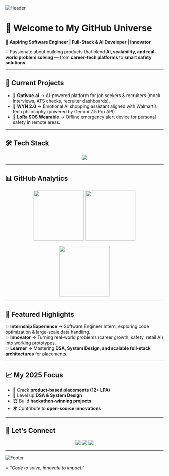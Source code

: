<!-- Profile Banner -->
![Header](https://capsule-render.vercel.app/api?type=waving&color=0:6A5ACD,100:00BFFF&height=200&section=header&text=Hi%20I'm%20Nithin!%20🚀&fontSize=40&fontColor=ffffff&animation=fadeIn&fontAlignY=35)

# 👋 Welcome to My GitHub Universe  

🎯 **Aspiring Software Engineer | Full-Stack & AI Developer | Innovator**  

💡 Passionate about building products that blend **AI, scalability, and real-world problem solving** — from **career-tech platforms** to **smart safety solutions**.  

---

## 🚀 Current Projects  
- 🔹 **Optivue.ai** → AI-powered platform for job seekers & recruiters (mock interviews, ATS checks, recruiter dashboards).  
- 🔹 **WYN 2.0** → Emotional AI shopping assistant aligned with Walmart’s tech philosophy (powered by Gemini 2.5 Pro API).  
- 🔹 **LoRa SOS Wearable** → Offline emergency alert device for personal safety in remote areas.  

---

## 🛠️ Tech Stack  

<p align="center">
  <img src="https://skillicons.dev/icons?i=python,js,react,nodejs,java,cpp,html,css,tailwind,mysql,mongodb,postgresql,firebase,aws,docker,git,vscode" />
</p>

---

## 📊 GitHub Analytics  

<p align="center">
  <img src="https://github-readme-stats.vercel.app/api?username=NITHIN4747&show_icons=true&theme=tokyonight&hide_border=true" height="160" />
  <img src="https://github-readme-streak-stats.herokuapp.com/?user=NITHIN4747&theme=tokyonight&hide_border=true" height="160" />
</p>

<p align="center">
  <img src="https://github-readme-stats.vercel.app/api/top-langs/?username=nithinkeee&layout=compact&theme=tokyonight&hide_border=true" height="160" />
</p>

---

## 🌟 Featured Highlights  
✨ **Internship Experience** → Software Engineer Intern, exploring code optimization & large-scale data handling.  
✨ **Innovator** → Turning real-world problems (career growth, safety, retail AI) into working prototypes.  
✨ **Learner** → Mastering **DSA, System Design, and scalable full-stack architectures** for placements.  

---

## 📈 My 2025 Focus  
- 🚀 Crack **product-based placements (12+ LPA)**  
- 🧠 Level up **DSA & System Design**  
- 🏆 Build **hackathon-winning projects**  
- 🌍 Contribute to **open-source innovations**  

---

## 🤝 Let’s Connect  

<p align="center">
  <a href="mailto:nithinofficial47@gmail.com"><img src="https://img.shields.io/badge/Email-D14836?style=for-the-badge&logo=gmail&logoColor=white" /></a>
  <a href="https://www.linkedin.com/in/nithink47"><img src="https://img.shields.io/badge/LinkedIn-0077B5?style=for-the-badge&logo=linkedin&logoColor=white" /></a>
  <a href="https://github.com/NITHIN4747"><img src="https://img.shields.io/badge/GitHub-181717?style=for-the-badge&logo=github&logoColor=white" /></a>
</p>

---

<!-- Footer -->
![Footer](https://capsule-render.vercel.app/api?type=waving&color=0:00BFFF,100:6A5ACD&height=120&section=footer)

⭐ *“Code to solve, innovate to impact.”*  
